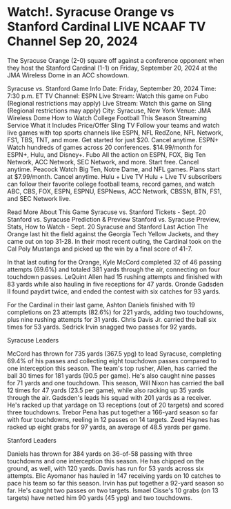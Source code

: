 # Watch!. Syracuse Orange vs Stanford Cardinal LIVE NCAAF TV Channel Sep 20, 2024

The Syracuse Orange (2-0) square off against a conference opponent when they host the Stanford Cardinal (1-1) on Friday, September 20, 2024 at the JMA Wireless Dome in an ACC showdown.

Syracuse vs. Stanford Game Info
Date: Friday, September 20, 2024
Time: 7:30 p.m. ET
TV Channel: ESPN
Live Stream: Watch this game on Fubo (Regional restrictions may apply)
Live Stream: Watch this game on Sling (Regional restrictions may apply)
City: Syracuse, New York
Venue: JMA Wireless Dome
How to Watch College Football This Season
Streaming Service	What it Includes	Price/Offer
Sling TV	Follow your teams and watch live games with top sports channels like ESPN, NFL RedZone, NFL Network, FS1, TBS, TNT, and more.	Get started for just $20. Cancel anytime.
ESPN+	Watch hundreds of games across 20 conferences.	$14.99/month for ESPN+, Hulu, and Disney+.
Fubo	All the action on ESPN, FOX, Big Ten Network, ACC Network, SEC Network, and more.	Start free. Cancel anytime.
Peacock	Watch Big Ten, Notre Dame, and NFL games.	Plans start at $7.99/month. Cancel anytime.
Hulu + Live TV	Hulu + Live TV subscribers can follow their favorite college football teams, record games, and watch ABC, CBS, FOX, ESPN, ESPNU, ESPNews, ACC Network, CBSSN, BTN, FS1, and SEC Network live.

Read More About This Game
Syracuse vs. Stanford Tickets - Sept. 20
Stanford vs. Syracuse Prediction & Preview
Stanford vs. Syracuse Preview, Stats, How to Watch - Sept. 20
Syracuse and Stanford Last Action
The Orange last hit the field against the Georgia Tech Yellow Jackets, and they came out on top 31-28. In their most recent outing, the Cardinal took on the Cal Poly Mustangs and picked up the win by a final score of 41-7.

In that last outing for the Orange, Kyle McCord completed 32 of 46 passing attempts (69.6%) and totaled 381 yards through the air, connecting on four touchdown passes. LeQuint Allen had 15 rushing attempts and finished with 83 yards while also hauling in five receptions for 47 yards. Oronde Gadsden II found paydirt twice, and ended the contest with six catches for 93 yards.

For the Cardinal in their last game, Ashton Daniels finished with 19 completions on 23 attempts (82.6%) for 221 yards, adding two touchdowns, plus nine rushing attempts for 31 yards. Chris Davis Jr. carried the ball six times for 53 yards. Sedrick Irvin snagged two passes for 92 yards.

Syracuse Leaders

McCord has thrown for 735 yards (367.5 ypg) to lead Syracuse, completing 69.4% of his passes and collecting eight touchdown passes compared to one interception this season.
The team's top rusher, Allen, has carried the ball 30 times for 181 yards (90.5 per game). He's also caught nine passes for 71 yards and one touchdown.
This season, Will Nixon has carried the ball 12 times for 47 yards (23.5 per game), while also racking up 35 yards through the air.
Gadsden's leads his squad with 201 yards as a receiver. He's racked up that yardage on 13 receptions (out of 20 targets) and scored three touchdowns.
Trebor Pena has put together a 166-yard season so far with four touchdowns, reeling in 12 passes on 14 targets.
Zeed Haynes has racked up eight grabs for 97 yards, an average of 48.5 yards per game.

Stanford Leaders

Daniels has thrown for 384 yards on 36-of-58 passing with three touchdowns and one interception this season. He has chipped on the ground, as well, with 120 yards.
Davis has run for 53 yards across six attempts.
Elic Ayomanor has hauled in 147 receiving yards on 10 catches to pace his team so far this season.
Irvin has put together a 92-yard season so far. He's caught two passes on two targets.
Ismael Cisse's 10 grabs (on 13 targets) have netted him 90 yards (45 ypg) and two touchdowns.
